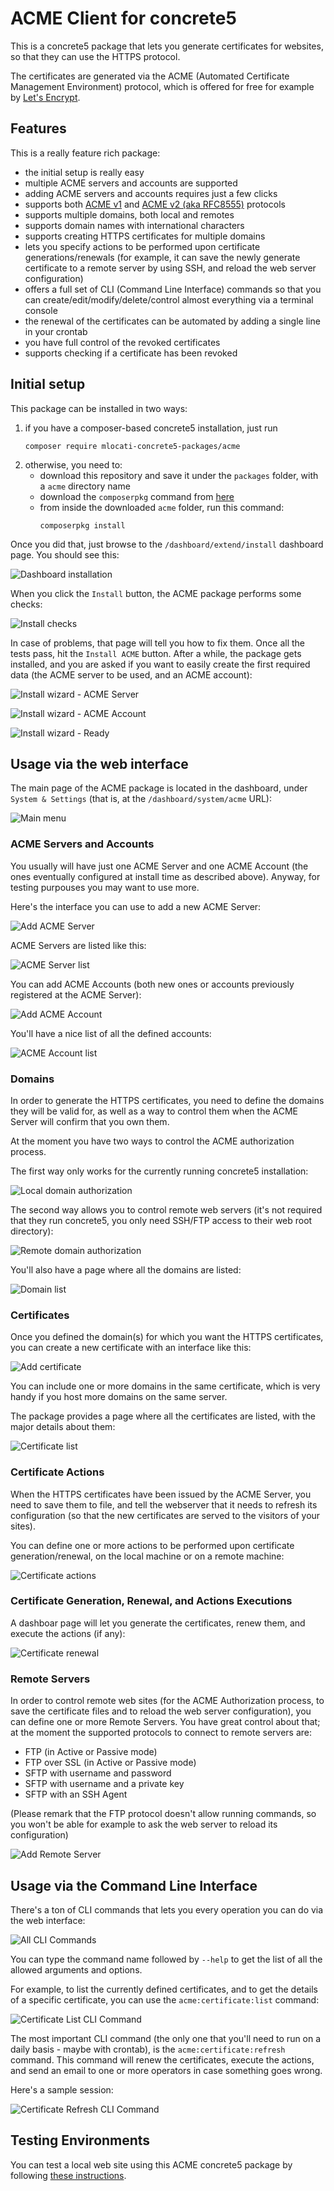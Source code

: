# ACME Client for concrete5

This is a concrete5 package that lets you generate certificates for websites, so that they can use the HTTPS protocol.

The certificates are generated via the ACME (Automated Certificate Management Environment) protocol, which is offered for free for example by [Let's Encrypt](https://letsencrypt.org/).


## Features

This is a really feature rich package:

- the initial setup is really easy
- multiple ACME servers and accounts are supported
- adding ACME servers and accounts requires just a few clicks
- supports both [ACME v1](https://tools.ietf.org/html/draft-ietf-acme-acme-01) and [ACME v2 (aka RFC8555)](https://tools.ietf.org/html/rfc8555) protocols
- supports multiple domains, both local and remotes
- supports domain names with international characters
- supports creating HTTPS certificates for multiple domains
- lets you specify actions to be performed upon certificate generations/renewals (for example, it can save the newly generate certificate to a remote server by using SSH, and reload the web server configuration)
- offers a full set of CLI (Command Line Interface) commands so that you can create/edit/modify/delete/control almost everything via a terminal console
- the renewal of the certificates can be automated by adding a single line in your crontab
- you have full control of the revoked certificates
- supports checking if a certificate has been revoked


## Initial setup

This package can be installed in two ways:

1. if you have a composer-based concrete5 installation, just run
   ```
   composer require mlocati-concrete5-packages/acme
   ```
2. otherwise, you need to:
    - download this repository and save it under the `packages` folder, with a `acme` directory name
    - download the `composerpkg` command from [here](https://github.com/concrete5/cli)
    - from inside the downloaded `acme` folder, run this command:
         ```
         composerpkg install
         ```

Once you did that, just browse to the `/dashboard/extend/install` dashboard page.
You should see this:

![Dashboard installation](https://raw.githubusercontent.com/mlocati/concrete5_acme/assets/images/dashboard/install-dashboard.png)

When you click the `Install` button, the ACME package performs some checks:

![Install checks](https://raw.githubusercontent.com/mlocati/concrete5_acme/assets/images/dashboard/install-checks.png)

In case of problems, that page will tell you how to fix them.
Once all the tests pass, hit the `Install ACME` button.
After a while, the package gets installed, and you are asked if you want to easily create the first required data (the ACME server to be used, and an ACME account):

![Install wizard - ACME Server](https://raw.githubusercontent.com/mlocati/concrete5_acme/assets/images/dashboard/install-wizard-server.png)

![Install wizard - ACME Account](https://raw.githubusercontent.com/mlocati/concrete5_acme/assets/images/dashboard/install-wizard-account.png)

![Install wizard - Ready](https://raw.githubusercontent.com/mlocati/concrete5_acme/assets/images/dashboard/install-wizard-done.png)


## Usage via the web interface

The main page of the ACME package is located in the dashboard, under `System & Settings` (that is, at the `/dashboard/system/acme` URL):


![Main menu](https://raw.githubusercontent.com/mlocati/concrete5_acme/assets/images/dashboard/main-menu.png)


### ACME Servers and Accounts

You usually will have just one ACME Server and one ACME Account (the ones eventually configured at install time as described above).
Anyway, for testing purpouses you may want to use more.

Here's the interface you can use to add a new ACME Server:

![Add ACME Server](https://raw.githubusercontent.com/mlocati/concrete5_acme/assets/images/dashboard/server-add.png)

ACME Servers are listed like this:

![ACME Server list](https://raw.githubusercontent.com/mlocati/concrete5_acme/assets/images/dashboard/server-list.png)

You can add ACME Accounts (both new ones or accounts previously registered at the ACME Server):

![Add ACME Account](https://raw.githubusercontent.com/mlocati/concrete5_acme/assets/images/dashboard/accunt-add.png)

You'll have a nice list of all the defined accounts:

![ACME Account list](https://raw.githubusercontent.com/mlocati/concrete5_acme/assets/images/dashboard/account-list.png)


### Domains

In order to generate the HTTPS certificates, you need to define the domains they will be valid for, as well as a way to control them when the ACME Server will confirm that you own them.

At the moment you have two ways to control the ACME authorization process.

The first way only works for the currently running concrete5 installation:

![Local domain authorization](https://raw.githubusercontent.com/mlocati/concrete5_acme/assets/images/dashboard/domain-add-http-intercept.png)

The second way allows you to control remote web servers (it's not required that they run concrete5, you only need SSH/FTP access to their web root directory):

![Remote domain authorization](https://raw.githubusercontent.com/mlocati/concrete5_acme/assets/images/dashboard/domain-add-http-remote.png)

You'll also have a page where all the domains are listed:

![Domain list](https://raw.githubusercontent.com/mlocati/concrete5_acme/assets/images/dashboard/domain-list.png)


### Certificates

Once you defined the domain(s) for which you want the HTTPS certificates, you can create a new certificate with an interface like this:

![Add certificate](https://raw.githubusercontent.com/mlocati/concrete5_acme/assets/images/dashboard/certificate-add.png)

You can include one or more domains in the same certificate, which is very handy if you host more domains on the same server.

The package provides a page where all the certificates are listed, with the major details about them:

![Certificate list](https://raw.githubusercontent.com/mlocati/concrete5_acme/assets/images/dashboard/certificate-list.png)


### Certificate Actions

When the HTTPS certificates have been issued by the ACME Server, you need to save them to file, and tell the webserver that it needs to refresh its configuration (so that the new certificates are served to the visitors of your sites).

You can define one or more actions to be performed upon certificate generation/renewal, on the local machine or on a remote machine:

![Certificate actions](https://raw.githubusercontent.com/mlocati/concrete5_acme/assets/images/dashboard/certificate-actions.png)


### Certificate Generation, Renewal, and Actions Executions

A dashboar page will let you generate the certificates, renew them, and execute the actions (if any):

![Certificate renewal](https://raw.githubusercontent.com/mlocati/concrete5_acme/assets/images/dashboard/certificate-renewal.png)


### Remote Servers

In order to control remote web sites (for the ACME Authorization process, to save the certificate files and to reload the web server configuration), you can define one or more Remote Servers.
You have great control about that; at the moment the supported protocols to connect to remote servers are:
- FTP (in Active or Passive mode)
- FTP over SSL (in Active or Passive mode)
- SFTP with username and password
- SFTP with username and a private key
- SFTP with an SSH Agent

(Please remark that the FTP protocol doesn't allow running commands, so you won't be able for example to ask the web server to reload its configuration)

![Add Remote Server](https://raw.githubusercontent.com/mlocati/concrete5_acme/assets/images/dashboard/remote-server-add.png)


## Usage via the Command Line Interface

There's a ton of CLI commands that lets you every operation you can do via the web interface:

![All CLI Commands](https://raw.githubusercontent.com/mlocati/concrete5_acme/assets/images/cli/all.png)

You can type the command name followed by `--help` to get the list of all the allowed arguments and options.

For example, to list the currently defined certificates, and to get the details of a specific certificate, you can use the `acme:certificate:list` command:

![Certificate List CLI Command](https://raw.githubusercontent.com/mlocati/concrete5_acme/assets/images/cli/certificate-list-and-details.png)

The most important CLI command (the only one that you'll need to run on a daily basis - maybe with crontab), is the `acme:certificate:refresh` command.
This command will renew the certificates, execute the actions, and send an email to one or more operators in case something goes wrong.

Here's a sample session:

![Certificate Refresh CLI Command](https://raw.githubusercontent.com/mlocati/concrete5_acme/assets/images/cli/certificate-refresh.png)


## Testing Environments

You can test a local web site using this ACME concrete5 package by following [these instructions](https://github.com/mlocati/concrete5_acme/wiki/Configuring-a-test-environment).
